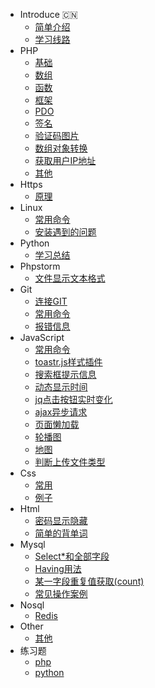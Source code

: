 <!-- docs/_sidebar.md -->

* Introduce :cn:
   * [简单介绍](README.md "A php programmer")
   * [学习线路](study.md "Study")
* PHP
   * [基础](/php/README.md "php")
   * [数组](/php/array.md "array")
   * [函数](/php/function.md "function")
   * [框架](/php/frame.md "php")
   * [PDO](/php/pdo.md "pdo")
   * [签名](/php/encrypt.md "encrypt")
   * [验证码图片](/php/code.md "code")
   * [数组对象转换](/php/transform.md)
   * [获取用户IP地址](/php/ip.md)
   * [其他](/php/other.md)
* Https
   * [原理](/https/README.md "https")
* Linux
   * [常用命令](/linux/README.md)
   * [安装遇到的问题](/linux/install.md)
* Python
   * [学习总结](/python/README.md)
* Phpstorm
   * [文件显示文本格式](/phpstorm/README.md "phpstorm")
* Git
   * [连接GIT](/git/git.md "")
   * [常用命令](/git/README.md "Git")
   * [报错信息](/git/error.md "error")
* JavaScript
   * [常用命令](/javascript/README.md "js")
   * [toastr.js样式插件](/javascript/style.md "style")
   * [搜索框提示信息](/javascript/search.md "search")
   * [动态显示时间](/javascript/time.md "time")
   * [jq点击按钮实时变化](/javascript/buttonClick.md)
   * [ajax异步请求](/javascript/async.md)
   * [页面懒加载](/javascript/lazyload.md)
   * [轮播图](/javascript/banner.md)
   * [地图](/javascript/map.md)
   * [判断上传文件类型](/javascript/allowext.md)
* Css
   * [常用](/css/README.md "css")
   * [例子](/css/example.md)
* Html
   * [密码显示隐藏](/html/password.md "password")
   * [简单的背单词](/html/word.md "word")
* Mysql
   * [Select*和全部字段](/mysql/README.md "select")
   * [Having用法](/mysql/having.md "Having")
   * [某一字段重复值获取(count)](/mysql/count.md)
   * [常见操作案例](/mysql/data.md)
* Nosql
   * [Redis](/redis/README.md "redis")
* Other
   * [其他](/other/README.md)
* 练习题
   * [php](/text/phptext.md)
   * [python](/text/pytext.md)

